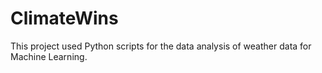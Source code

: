 # ClimateWins
This project used Python scripts for the data analysis of weather data for Machine Learning.
